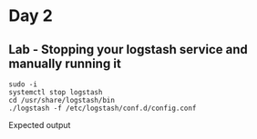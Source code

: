 # Day 2


## Lab - Stopping your logstash service and manually running it
```
sudo -i
systemctl stop logstash
cd /usr/share/logstash/bin
./logstash -f /etc/logstash/conf.d/config.conf
```

Expected output
